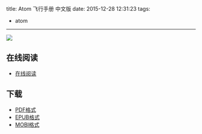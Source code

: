 title: Atom 飞行手册 中文版
date: 2015-12-28 12:31:23
tags:
  - atom
---

![](https://ek8whxe.cloudimg.io/s/width/226/https://www.gitbook.com/cover/book/wizardforcel/atom-flight-manual-zh-cn.jpg?build=1451276845379&v=12.0.2)

<!--more-->

## 在线阅读 ##

+ [在线阅读](https://www.gitbook.com/book/wizardforcel/atom-flight-manual-zh-cn/details)

## 下载 ##

+ [PDF格式](https://www.gitbook.com/download/pdf/book/wizardforcel/atom-flight-manual-zh-cn)
+ [EPUB格式](https://www.gitbook.com/download/epub/book/wizardforcel/atom-flight-manual-zh-cn)
+ [MOBI格式](https://www.gitbook.com/download/mobi/book/wizardforcel/atom-flight-manual-zh-cn)